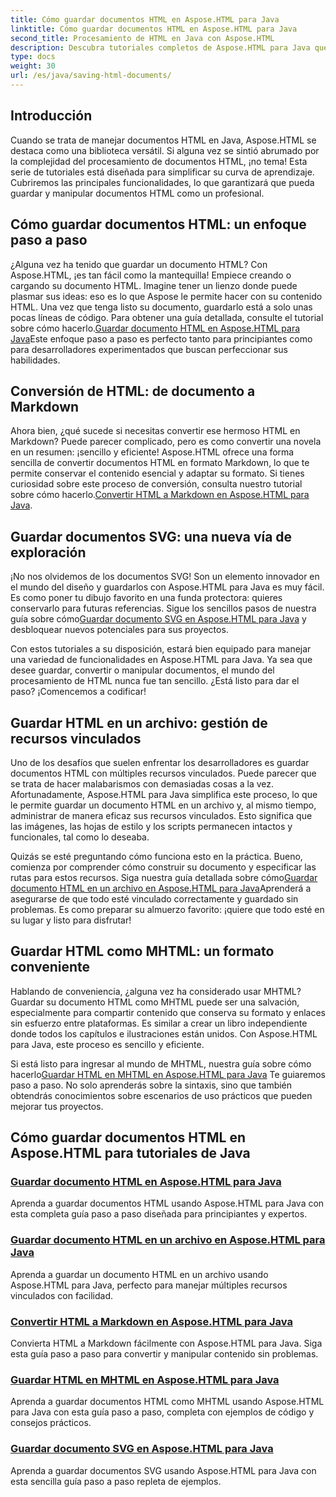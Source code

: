 ```yaml
---
title: Cómo guardar documentos HTML en Aspose.HTML para Java
linktitle: Cómo guardar documentos HTML en Aspose.HTML para Java
second_title: Procesamiento de HTML en Java con Aspose.HTML
description: Descubra tutoriales completos de Aspose.HTML para Java que lo guiarán a través del proceso de guardar documentos HTML, convertir a Markdown y más.
type: docs
weight: 30
url: /es/java/saving-html-documents/
---
```

## Introducción

Cuando se trata de manejar documentos HTML en Java, Aspose.HTML se destaca como una biblioteca versátil. Si alguna vez se sintió abrumado por la complejidad del procesamiento de documentos HTML, ¡no tema! Esta serie de tutoriales está diseñada para simplificar su curva de aprendizaje. Cubriremos las principales funcionalidades, lo que garantizará que pueda guardar y manipular documentos HTML como un profesional. 

## Cómo guardar documentos HTML: un enfoque paso a paso

 ¿Alguna vez ha tenido que guardar un documento HTML? Con Aspose.HTML, ¡es tan fácil como la mantequilla! Empiece creando o cargando su documento HTML. Imagine tener un lienzo donde puede plasmar sus ideas: eso es lo que Aspose le permite hacer con su contenido HTML. Una vez que tenga listo su documento, guardarlo está a solo unas pocas líneas de código. Para obtener una guía detallada, consulte el tutorial sobre cómo hacerlo.[Guardar documento HTML en Aspose.HTML para Java](./save-html-document/)Este enfoque paso a paso es perfecto tanto para principiantes como para desarrolladores experimentados que buscan perfeccionar sus habilidades.

## Conversión de HTML: de documento a Markdown

 Ahora bien, ¿qué sucede si necesitas convertir ese hermoso HTML en Markdown? Puede parecer complicado, pero es como convertir una novela en un resumen: ¡sencillo y eficiente! Aspose.HTML ofrece una forma sencilla de convertir documentos HTML en formato Markdown, lo que te permite conservar el contenido esencial y adaptar su formato. Si tienes curiosidad sobre este proceso de conversión, consulta nuestro tutorial sobre cómo hacerlo.[Convertir HTML a Markdown en Aspose.HTML para Java](./convert-html-to-markdown/). 

## Guardar documentos SVG: una nueva vía de exploración

 ¡No nos olvidemos de los documentos SVG! Son un elemento innovador en el mundo del diseño y guardarlos con Aspose.HTML para Java es muy fácil. Es como poner tu dibujo favorito en una funda protectora: quieres conservarlo para futuras referencias. Sigue los sencillos pasos de nuestra guía sobre cómo[Guardar documento SVG en Aspose.HTML para Java](./save-svg-document/) y desbloquear nuevos potenciales para sus proyectos.

Con estos tutoriales a su disposición, estará bien equipado para manejar una variedad de funcionalidades en Aspose.HTML para Java. Ya sea que desee guardar, convertir o manipular documentos, el mundo del procesamiento de HTML nunca fue tan sencillo. ¿Está listo para dar el paso? ¡Comencemos a codificar!

## Guardar HTML en un archivo: gestión de recursos vinculados

Uno de los desafíos que suelen enfrentar los desarrolladores es guardar documentos HTML con múltiples recursos vinculados. Puede parecer que se trata de hacer malabarismos con demasiadas cosas a la vez. Afortunadamente, Aspose.HTML para Java simplifica este proceso, lo que le permite guardar un documento HTML en un archivo y, al mismo tiempo, administrar de manera eficaz sus recursos vinculados. Esto significa que las imágenes, las hojas de estilo y los scripts permanecen intactos y funcionales, tal como lo deseaba. 

Quizás se esté preguntando cómo funciona esto en la práctica. Bueno, comienza por comprender cómo construir su documento y especificar las rutas para estos recursos. Siga nuestra guía detallada sobre cómo[Guardar documento HTML en un archivo en Aspose.HTML para Java](./save-html-to-file/)Aprenderá a asegurarse de que todo esté vinculado correctamente y guardado sin problemas. Es como preparar su almuerzo favorito: ¡quiere que todo esté en su lugar y listo para disfrutar!

## Guardar HTML como MHTML: un formato conveniente

Hablando de conveniencia, ¿alguna vez ha considerado usar MHTML? Guardar su documento HTML como MHTML puede ser una salvación, especialmente para compartir contenido que conserva su formato y enlaces sin esfuerzo entre plataformas. Es similar a crear un libro independiente donde todos los capítulos e ilustraciones están unidos. Con Aspose.HTML para Java, este proceso es sencillo y eficiente.

 Si está listo para ingresar al mundo de MHTML, nuestra guía sobre cómo hacerlo[Guardar HTML en MHTML en Aspose.HTML para Java](./save-html-to-mhtml/) Te guiaremos paso a paso. No solo aprenderás sobre la sintaxis, sino que también obtendrás conocimientos sobre escenarios de uso prácticos que pueden mejorar tus proyectos. 

## Cómo guardar documentos HTML en Aspose.HTML para tutoriales de Java
### [Guardar documento HTML en Aspose.HTML para Java](./save-html-document/)
Aprenda a guardar documentos HTML usando Aspose.HTML para Java con esta completa guía paso a paso diseñada para principiantes y expertos.
### [Guardar documento HTML en un archivo en Aspose.HTML para Java](./save-html-to-file/)
Aprenda a guardar un documento HTML en un archivo usando Aspose.HTML para Java, perfecto para manejar múltiples recursos vinculados con facilidad.
### [Convertir HTML a Markdown en Aspose.HTML para Java](./convert-html-to-markdown/)
Convierta HTML a Markdown fácilmente con Aspose.HTML para Java. Siga esta guía paso a paso para convertir y manipular contenido sin problemas.
### [Guardar HTML en MHTML en Aspose.HTML para Java](./save-html-to-mhtml/)
Aprenda a guardar documentos HTML como MHTML usando Aspose.HTML para Java con esta guía paso a paso, completa con ejemplos de código y consejos prácticos.
### [Guardar documento SVG en Aspose.HTML para Java](./save-svg-document/)
Aprenda a guardar documentos SVG usando Aspose.HTML para Java con esta sencilla guía paso a paso repleta de ejemplos.